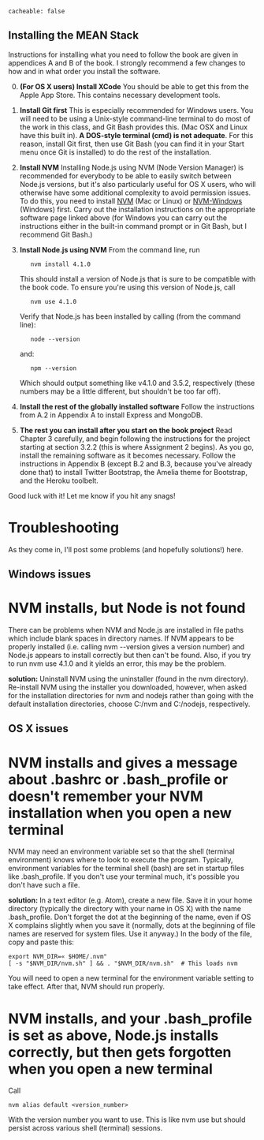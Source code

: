 ```
cacheable: false
```

## Installing the MEAN Stack

Instructions for installing what you need to follow the book are given in appendices A and B of the book. I strongly recommend a few changes to how and in what order you install the software.

0. **(For OS X users) Install XCode** You should be able to get this from the Apple App Store. This contains necessary development tools.

1. **Install Git first** This is especially recommended for Windows users. You will need to be using a Unix-style command-line terminal to do most of the work in this class, and Git Bash provides this. (Mac OSX and Linux have this built in). **A DOS-style terminal (cmd) is not adequate**. For this reason, install Git first, then use Git Bash (you can find it in your Start menu once Git is installed) to do the rest of the installation.

2. **Install NVM** Installing Node.js using NVM (Node Version Manager) is recommended for everybody to be able to easily switch between Node.js versions, but it's also particularly useful for OS X users, who will otherwise have some additional complexity to avoid permission issues. To do this, you need to install [NVM](https://github.com/creationix/nvm) (Mac or Linux) or [NVM-Windows](https://github.com/coreybutler/nvm-windows) (Windows) first. Carry out the installation instructions on the appropriate software page linked above (for Windows you can carry out the instructions either in the built-in command prompt or in Git Bash, but I recommend Git Bash.)

3. **Install Node.js using NVM** From the command line, run

          nvm install 4.1.0

   This should install a version of Node.js that is sure to be compatible with the book code. To ensure you're using this version of Node.js, call

          nvm use 4.1.0

   Verify that Node.js has been installed by calling (from the command line):

          node --version

   and:

          npm --version

   Which should output something like v4.1.0 and 3.5.2, respectively (these numbers may be a little different, but shouldn't be too far off).

4. **Install the rest of the globally installed software** Follow the instructions from A.2 in Appendix A to install Express and MongoDB.

5. **The rest you can install after you start on the book project** Read Chapter 3 carefully, and begin following the instructions for the project starting at section 3.2.2 (this is where Assignment 2 begins). As you go, install the remaining software as it becomes necessary. Follow the instructions in Appendix B (except B.2 and B.3, because you've already done that) to install Twitter Bootstrap, the Amelia theme for Bootstrap, and the Heroku toolbelt.

Good luck with it! Let me know if you hit any snags!

# Troubleshooting

As they come in, I'll post some problems (and hopefully solutions!) here.

## Windows issues

# NVM installs, but Node is not found

There can be problems when NVM and Node.js are installed in file paths which include blank spaces in directory names. If NVM appears to be properly installed (i.e. calling <span class="codefont">nvm --version</span> gives a version number) and Node.js appears to install correctly but then can't be found. Also, if you try to run  <span class="codefont">nvm use 4.1.0</span> and it yields an error, this may be the problem.

**solution:** Uninstall NVM using the uninstaller (found in the <span class="codefont">nvm</span>  directory). Re-install NVM using the installer you downloaded, however, when asked for the installation directories for <span class="codefont">nvm</span> and <span class="codefont">nodejs</span> rather than going with the default installation directories, choose <span class="codefont">C:/nvm</span> and <span class="codefont">C:/nodejs</span>, respectively.  

## OS X issues

# NVM installs and gives a message about <span class="codefont">.bashrc</span> or  <span class="codefont">.bash_profile</span> or doesn't remember your NVM installation when you open a new terminal

NVM may need an environment variable set so that the shell (terminal environment) knows where to look to execute the program. Typically, environment variables for the terminal shell (<span class="codefont">bash</span>) are set in startup files like  <span class="codefont">.bash_profile</span>. If you don't use your terminal much, it's possible you don't have such a file.

**solution:** In a text editor (e.g. Atom), create a new file. Save it in your home directory (typically the directory with your name in OS X) with the name <span class="codefont">.bash_profile</span>. Don't forget the dot at the beginning of the name, even if OS X complains slightly when you save it (normally, dots at the beginning of file names are reserved for system files. Use it anyway.) In the body of the file, copy and paste this:


    export NVM_DIR=« $HOME/.nvm"
    [ -s "$NVM_DIR/nvm.sh" ] && . "$NVM_DIR/nvm.sh"  # This loads nvm

You will need to open a new terminal for the environment variable setting to take effect. After that, NVM should run properly.

# NVM installs, and your <span class="codefont">.bash_profile</span> is set as above, Node.js installs correctly, but then gets forgotten when you open a new terminal

Call

    nvm alias default <version_number>

With the version number you want to use. This is like <span class="codefont">nvm use </span> but should persist across various shell (terminal) sessions.
